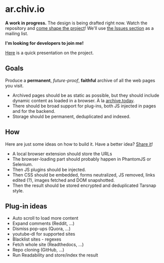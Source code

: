 # ar.chiv.io
**A work in progress.** The design is being drafted right now. Watch the repository and [come shape the project](https://github.com/FiloSottile/ar.chiv.io/issues/2)! We'll use [the Issues section](https://github.com/FiloSottile/ar.chiv.io/issues/) as a mailing list.

**I'm looking for developers to join me!**

[Here](https://draftin.com/documents/385453?mode=presentation&token=vJDa78r0Ku2JsGeFHbw2LF-WEnkM1CntBHYa7QXnxxeA6joZ6KuUnzV7uKyls3s9paSgntlisg9ItFStbFTEST0) is a quick presentation on the project.

## Goals

Produce a **permanent**, *future-proof*, **faithful** archive of all the web pages you visit.

* Archived pages should be as static as possible, but they should include dynamic content as loaded in a browser. À la [archive.today](http://archive.today).
* There should be broad support for plug-ins, both JS injected in pages and for the backend.
* Storage should be permanent, deduplicated and indexed.

## How

Here are just some ideas on how to build it. Have a better idea? [Share it](https://github.com/FiloSottile/ar.chiv.io/issues/2)!

* A local browser extension should store the URLs
* The browser-loading part should probably happen in PhantomJS or Selenium.
* Then JS plugins should be injected.
* Then CSS should be embedded, forms neutralized, JS removed, links edited (?), images fetched and DOM snapshotted.
* Then the result should be stored encrypted and deduplicated Tarsnap style.

## Plug-in ideas

* Auto scroll to load more content
* Expand comments (Reddit, ...)
* Dismiss pop-ups (Quora, ...)
* youtube-dl for supported sites
* Blacklist sites - regexes
* Fetch whole site (Readthedocs, ...)
* Repo cloning (GitHub, ...)
* Run Readability and store/index the result